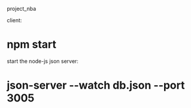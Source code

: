 project_nba


client:
# npm start


start the node-js json server:

# json-server --watch db.json --port 3005
